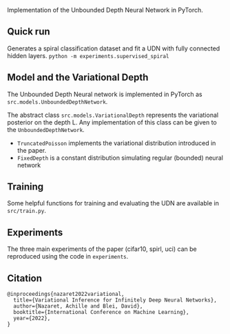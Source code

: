 Implementation of the Unbounded Depth Neural Network in PyTorch.

## Quick run
Generates a spiral classification dataset and fit a UDN with fully connected hidden layers.
`python -m experiments.supervised_spiral`

## Model and the Variational Depth
The Unbounded Depth Neural network is implemented in PyTorch as `src.models.UnboundedDepthNetwork`.

The abstract class `src.models.VariationalDepth` represents the variational posterior on the depth L. Any implementation 
of this class can be given to the `UnboundedDepthNetwork`.
- `TruncatedPoisson` implements the variational distribution introduced in the paper.
- `FixedDepth` is a constant distribution simulating  regular (bounded) neural network  

## Training
Some helpful functions for training and evaluating the UDN are available in `src/train.py`.

## Experiments
The three main experiments of the paper (cifar10, spirl, uci) can be reproduced using the code in `experiments`.

## Citation
```
@inproceedings{nazaret2022variational,
  title={Variational Inference for Infinitely Deep Neural Networks},
  author={Nazaret, Achille and Blei, David},
  booktitle={International Conference on Machine Learning},
  year={2022},
}
```

 